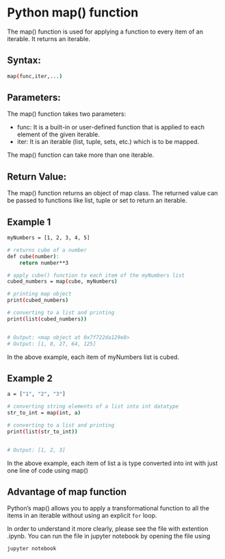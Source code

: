 # Python map() function

The map() function is used for applying a function to every item of an iterable. It returns an iterable.

## Syntax:

```bash
map(func,iter,...)
```

## Parameters:

The map() function takes two parameters:

- func: It is a built-in or user-defined function that is applied to each element of the given iterable.
- iter: It is an iterable (list, tuple, sets, etc.) which is to be mapped.

The map() function can take more than one iterable.

## Return Value:

The map() function returns an object of map class. The returned value can be passed to functions like list, tuple or set to return an iterable.

## Example 1

```bash
myNumbers = [1, 2, 3, 4, 5]

# returns cube of a number
def cube(number):
    return number**3

# apply cube() function to each item of the myNumbers list
cubed_numbers = map(cube, myNumbers)

# printing map object
print(cubed_numbers)

# converting to a list and printing
print(list(cubed_numbers))


# Output: <map object at 0x7f722da129e8>
# Output: [1, 8, 27, 64, 125]
```

In the above example, each item of myNumbers list is cubed.

## Example 2

```bash
a = ["1", "2", "3"]

# converting string elements of a list into int datatype
str_to_int = map(int, a)

# converting to a list and printing
print(list(str_to_int))


# Output: [1, 2, 3]
```

In the above example, each item of list a is type converted into int with just one line of code using map()

## Advantage of map function

Python’s map() allows you to apply a transformational function to all the items in an iterable without using an explicit `for` loop.

In order to understand it more clearly, please see the file with extention .ipynb. You can run the file in jupyter notebook by opening the file using

```bash
jupyter notebook
```
